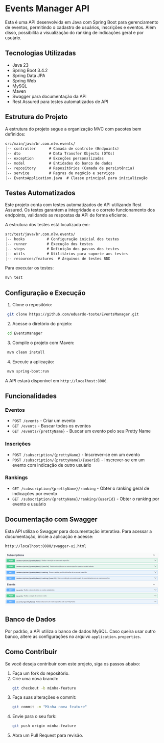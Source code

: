 # Events Manager API

Esta é uma API desenvolvida em Java com Spring Boot para gerenciamento de eventos, permitindo o cadastro de usuários, inscrições e eventos. Além disso, possibilita a visualização do ranking de indicações geral e por usuário.

## Tecnologias Utilizadas
- Java 23
- Spring Boot 3.4.2
- Spring Data JPA
- Spring Web
- MySQL
- Maven
- Swagger para documentação da API
- Rest Assured para testes automatizados de API

## Estrutura do Projeto
A estrutura do projeto segue a organização MVC com pacotes bem definidos:

```
src/main/java/br.com.nlw.events/
│-- controller      # Camada de controle (Endpoints)
│-- dto             # Data Transfer Objects (DTOs)
│-- exception       # Exceções personalizadas
│-- model           # Entidades do banco de dados
│-- repository      # Repositórios (Camada de persistência)
│-- service         # Regras de negócio e serviços
│-- EventsApplication.java  # Classe principal para inicialização
```

## Testes Automatizados
Este projeto conta com testes automatizados de API utilizando Rest Assured. Os testes garantem a integridade e o correto funcionamento dos endpoints, validando as respostas da API de forma eficiente.

A estrutura dos testes está localizada em:
```
src/test/java/br.com.nlw.events/
│-- hooks          # Configuração inicial dos testes
│-- runner         # Execução dos testes
│-- steps          # Definição dos passos dos testes
│-- utils          # Utilitários para suporte aos testes
│-- resources/features  # Arquivos de testes BDD
```
Para executar os testes:
```sh
mvn test
```

## Configuração e Execução

1. Clone o repositório:
```sh
 git clone https://github.com/eduardo-toste/EventsManager.git
```

2. Acesse o diretório do projeto:
```sh
 cd EventsManager
```

3. Compile o projeto com Maven:
```sh
 mvn clean install
```

4. Execute a aplicação:
```sh
 mvn spring-boot:run
```

A API estará disponível em `http://localhost:8080`.

## Funcionalidades

### Eventos
- `POST /events` - Criar um evento
- `GET /events` - Buscar todos os eventos
- `GET /events/{prettyName}` - Buscar um evento pelo seu Pretty Name

### Inscrições
- `POST /subscription/{prettyName}` - Inscrever-se em um evento
- `POST /subscription/{prettyName}/{userId}` - Inscrever-se em um evento com indicação de outro usuário

### Rankings
- `GET /subscription/{prettyName}/ranking` - Obter o ranking geral de indicações por evento
- `GET /subscription/{prettyName}/ranking/{userId}` - Obter o ranking por evento e usuário

## Documentação com Swagger
Esta API utiliza o Swagger para documentação interativa. Para acessar a documentação, inicie a aplicação e acesse:

```
http://localhost:8080/swagger-ui.html
```

![img.png](src/main/resources/img.png)

## Banco de Dados
Por padrão, a API utiliza o banco de dados MySQL. Caso queira usar outro banco, altere as configurações no arquivo `application.properties`.

## Como Contribuir

Se você deseja contribuir com este projeto, siga os passos abaixo:

1. Faça um fork do repositório.
2. Crie uma nova branch:
   ```sh
   git checkout -b minha-feature
   ```
3. Faça suas alterações e commit:
   ```sh
   git commit -m "Minha nova feature"
   ```
4. Envie para o seu fork:
   ```sh
   git push origin minha-feature
   ```
5. Abra um Pull Request para revisão.

